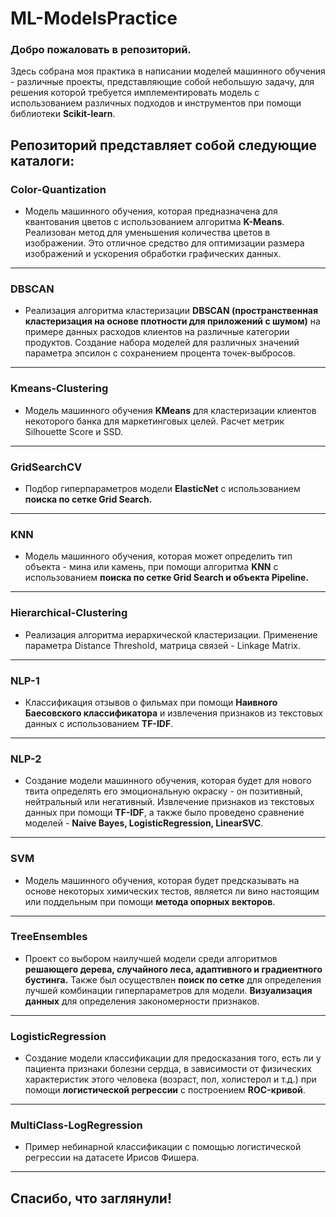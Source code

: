 # ML-ModelsPractice

### Добро пожаловать в репозиторий. 

Здесь собрана моя практика в написании моделей машинного обучения - различные проекты, представляющие собой небольшую задачу, для решения которой требуется имплементировать модель с использованием различных подходов и инструментов при помощи библиотеки **Scikit-learn**.

## Репозиторий представляет собой следующие каталоги:

### Color-Quantization

* Модель машинного обучения, которая предназначена для квантования цветов с использованием алгоритма **K-Means**. Реализован метод для уменьшения количества цветов в изображении. Это отличное средство для оптимизации размера изображений и ускорения обработки графических данных.	

---

### DBSCAN

* Реализация алгоритма кластеризации **DBSCAN (пространственная кластеризация на основе плотности для приложений с шумом)** на примере данных расходов клиентов на различные категории продуктов. Создание набора моделей для различных значений параметра эпсилон с сохранением процента точек-выбросов.

---
 
### Kmeans-Clustering

* Модель машинного обучения **KMeans** для кластеризации клиентов некоторого банка для маркетинговых целей. Расчет метрик Silhouette Score и SSD.  

---

### GridSearchCV 

* Подбор гиперпараметров модели **ElasticNet** c использованием **поиска по сетке Grid Search.**

---

### KNN 

* Модель машинного обучения, которая может определить тип объекта - мина или камень, при помощи алгоритма **KNN** c использованием **поиска по сетке Grid Search и объекта Pipeline.**

---

### Hierarchical-Clustering

* Реализация алгоритма иерархической кластеризации. Применение параметра Distance Threshold, матрица связей - Linkage Matrix. 

---

### NLP-1 

* Классификация отзывов о фильмах при помощи **Наивного Баесовского классификатора** и извлечения признаков из текстовых данных с использованием **TF-IDF**.

---

### NLP-2 

* Создание модели машинного обучения, которая будет для нового твита определять его эмоциональную окраску -  он позитивный, нейтральный или негативный. Извлечение признаков из текстовых данных при помощи **TF-IDF**, а также было проведено сравнение моделей - **Naive Bayes, LogisticRegression, LinearSVC**.

---

### SVM 

* Модель машинного обучения, которая будет предсказывать на основе некоторых химических тестов, является ли вино настоящим или поддельным при помощи **метода опорных векторов**.

---

### TreeEnsembles 

* Проект со выбором наилучшей модели среди алгоритмов **решающего дерева, случайного леса, адаптивного и градиентного бустинга.** Также был осуществлен **поиск по сетке** для определения лучшей комбинации гиперпараметров для модели. **Визуализация данных** для определения закономерности признаков.


---

### LogisticRegression 

 * Создание модели классификации для предосказания того, есть ли у пациента признаки болезни сердца, в зависимости от физических характеристик этого человека (возраст, пол, холистерол и т.д.) при помощи **логистической регрессии** с построением **ROC-кривой**.

---

### MultiClass-LogRegression

* Пример небинарной классификации с помощью логистической регрессии на датасете Ирисов Фишера. 

---

## Спасибо, что заглянули!
